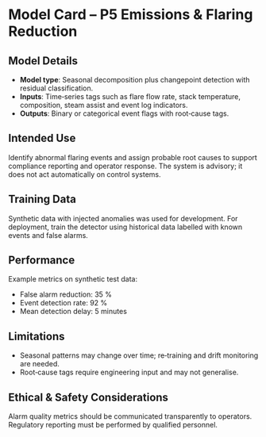 # Model Card – P5 Emissions & Flaring Reduction

## Model Details
- **Model type**: Seasonal decomposition plus changepoint detection with residual classification.
- **Inputs**: Time‑series tags such as flare flow rate, stack temperature, composition, steam assist and event log indicators.
- **Outputs**: Binary or categorical event flags with root‑cause tags.

## Intended Use
Identify abnormal flaring events and assign probable root causes to support compliance reporting and operator response.  The system is advisory; it does not act automatically on control systems.

## Training Data
Synthetic data with injected anomalies was used for development.  For deployment, train the detector using historical data labelled with known events and false alarms.

## Performance
Example metrics on synthetic test data:
- False alarm reduction: 35 %
- Event detection rate: 92 %
- Mean detection delay: 5 minutes

## Limitations
- Seasonal patterns may change over time; re‑training and drift monitoring are needed.
- Root‑cause tags require engineering input and may not generalise.

## Ethical & Safety Considerations
Alarm quality metrics should be communicated transparently to operators.  Regulatory reporting must be performed by qualified personnel.
